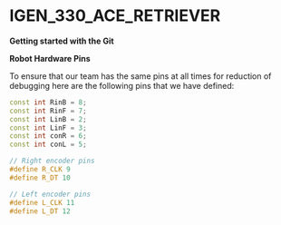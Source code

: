 # IGEN_330_ACE_RETRIEVER

**Getting started with the Git**

**Robot Hardware Pins**

To ensure that our team has the same pins at all times for reduction of debugging here are the following pins that we have defined:
```cpp
const int RinB = 8;
const int RinF = 7;
const int LinB = 2;
const int LinF = 3;
const int conR = 6;
const int conL = 5;

// Right encoder pins
#define R_CLK 9
#define R_DT 10

// Left encoder pins
#define L_CLK 11
#define L_DT 12
```
